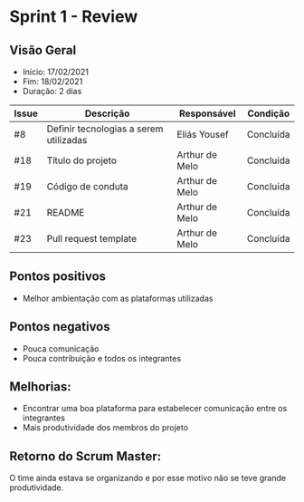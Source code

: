 # Sprint 1 - Review

## Visão Geral
* Início: 17/02/2021
* Fim: 18/02/2021
* Duração: 2 dias

Issue | Descrição | Responsável | Condição
---|---|---|---
#8 | Definir tecnologias a serem utilizadas | Eliás Yousef | Concluída
#18 | Título do projeto | Arthur de Melo | Concluída
#19 | Código de conduta | Arthur de Melo | Concluída
#21 | README | Arthur de Melo | Concluída
#23 | Pull request template | Arthur de Melo | Concluída

## Pontos positivos
* Melhor ambientação com as plataformas utilizadas

## Pontos negativos
* Pouca comunicação
* Pouca contribuição e todos os integrantes

## Melhorias:
* Encontrar uma boa plataforma para estabelecer comunicação entre os integrantes
* Mais produtividade dos membros do projeto

## Retorno do Scrum Master:
O time ainda estava se organizando e por esse motivo não se teve grande produtividade.
